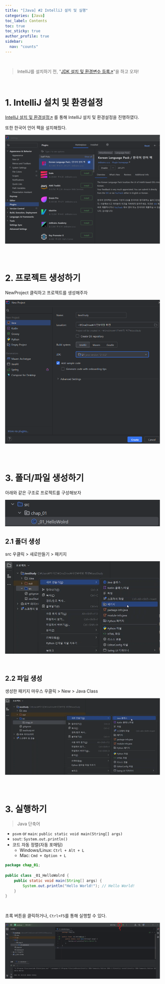 ```yaml
---
title: "[Java] #2 IntelliJ 설치 및 실행"
categories: [Java]
toc_label: Contents
toc: true
toc_sticky: true
author_profile: true
sidebar:
  nav: "counts"
---
```


<br>

> IntelliJ를 설치하기 전, "[JDK 설치 및 환경변수 등록↗️](https://mynamesieun.github.io/java/IntelliJ-%EC%84%A4%EC%B9%98-%EB%B0%8F-%EC%8B%A4%ED%96%89/)"을 하고 오자!

<br>

# 1. IntelliJ 설치 및 환경설정

[IntelliJ 설치 및 환경설정↗](https://aday7.tistory.com/entry/IntelliJ-%EC%84%A4%EC%B9%98-%EB%B0%8F-%EA%B8%B0%EB%B3%B8-%ED%99%98%EA%B2%BD-%EC%84%A4%EC%A0%95-%EA%B0%80%EC%9D%B4%EB%93%9C)
를 통해 IntelliJ 설치 및 환경설정을 진행하였다.

또한 한국어 언어 팩을 설치해줬다.

![](/assets/images/2024/2024-06-13-19-15-34.png)

<br><br>

# 2. 프로젝트 생성하기

NewProject 클릭하고 프로젝트를 생성해주자

![](/assets/images/2024/2024-06-13-19-06-53.png)

<br><br>

# 3. 폴더/파일 생성하기

아래와 같은 구조로 프로젝트를 구성해보자

![](/assets/images/2024/2024-06-13-19-30-11.png)

## 2.1 폴더 생성

src 우클릭 > 새로만들기 > 패키지

![](/assets/images/2024/2024-06-13-19-29-06.png)

<br>

## 2.2 파일 생성

생성한 패키지 마우스 우클릭 > New > Java Class

![](/assets/images/2024/2024-06-13-19-29-34.png)

<br><br>

# 3. 실행하기

> Java 단축어

- `psvm` or `main`: `public static void main(String[] args)`<br>
- `sout`: `System.out.println()`<br>
- 코드 자동 정렬(자동 포매팅)
  - Windows/Linux: `Ctrl + Alt + L`
  - Mac: `Cmd + Option + L`

```java
package chap_01;

public class _01_HelloWolrd {
    public static void main(String[] args) {
        System.out.println("Hello World!"); // Hello World!
    }
}
```

<br>

초록 버튼을 클릭하거나, `Ctrl+F5`를 통해 실행할 수 있다.

![](/assets/images/2024/2024-06-13-19-37-50.png)

<br>
